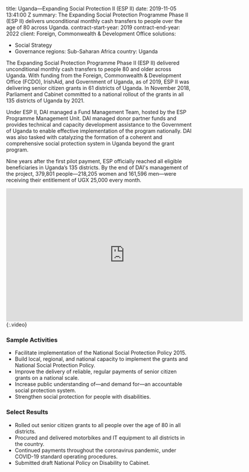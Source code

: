 
title: Uganda—Expanding Social Protection II (ESP II)
date: 2019-11-05 13:41:00 Z
summary: The Expanding Social Protection Programme Phase II (ESP II) delivers unconditional
  monthly cash transfers to people over the age of 80 across Uganda.
contract-start-year: 2019
contract-end-year: 2022
client: Foreign, Commonwealth & Development Office
solutions:
- Social Strategy
- Governance
regions: Sub-Saharan Africa
country: Uganda


The Expanding Social Protection Programme Phase II (ESP II) delivered unconditional monthly cash transfers to people 80 and older across Uganda. With funding from the Foreign, Commonwealth & Development Office (FCDO), IrishAid, and Government of Uganda, as of 2019, ESP II was delivering senior citizen grants in 61 districts of Uganda. In November 2018, Parliament and Cabinet committed to a national rollout of the grants in all 135 districts of Uganda by 2021.

Under ESP II, DAI managed a Fund Management Team, hosted by the ESP Programme Management Unit. DAI managed donor partner funds and provides technical and capacity development assistance to the Government of Uganda to enable effective implementation of the program nationally. DAI was also tasked with catalyzing the formation of a coherent and comprehensive social protection system in Uganda beyond the grant program.

Nine years after the first pilot payment, ESP officially reached all eligible beneficiaries in Uganda’s 135 districts. By the end of DAI's management of the project, 379,801 people—218,205 women and 161,596 men—were receiving their entitlement of UGX 25,000 every month.

<iframe src="https://player.vimeo.com/video/900865562" width="640" height="360" frameborder="0" allow="autoplay; fullscreen; picture-in-picture" allowfullscreen></iframe>{:.video}

### Sample Activities

* Facilitate implementation of the National Social Protection Policy 2015.
* Build local, regional, and national capacity to implement the grants and National Social Protection Policy.
* Improve the delivery of reliable, regular payments of senior citizen grants on a national scale.
* Increase public understanding of—and demand for—an accountable social protection system.
* Strengthen social protection for people with disabilities.

### Select Results

* Rolled out senior citizen grants to all people over the age of 80 in all districts.
* Procured and delivered motorbikes and IT equipment to all districts in the country.
* Continued payments throughout the coronavirus pandemic, under COVID-19 standard operating procedures.
* Submitted draft National Policy on Disability to Cabinet.
